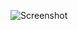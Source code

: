 ![Screenshot](https://raw.githubusercontent.com/Cryakl/Ultimate-RAT-Collection/refs/heads/main/Cyn/Cyn%20v2.1/Screenshot.png)
